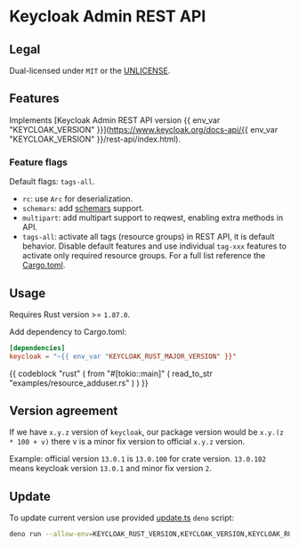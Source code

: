 # Keycloak Admin REST API

## Legal

Dual-licensed under `MIT` or the [UNLICENSE](http://unlicense.org/).

## Features

Implements [Keycloak Admin REST API version {{ env_var "KEYCLOAK_VERSION" }}](https://www.keycloak.org/docs-api/{{ env_var "KEYCLOAK_VERSION" }}/rest-api/index.html).

### Feature flags

Default flags: `tags-all`.

- `rc`: use `Arc` for deserialization.
- `schemars`: add [schemars](https://crates.io/crates/schemars) support.
- `multipart`: add multipart support to reqwest, enabling extra methods in API.
- `tags-all`: activate all tags (resource groups) in REST API, it is default behavior. Disable default features and use individual `tag-xxx` features to activate only required resource groups. For a full list reference the [Cargo.toml](Cargo.toml).

## Usage

Requires Rust version >= `1.87.0`.

Add dependency to Cargo.toml:

```toml
[dependencies]
keycloak = "~{{ env_var "KEYCLOAK_RUST_MAJOR_VERSION" }}"
```

{{ codeblock "rust" ( from "#[tokio::main]" ( read_to_str "examples/resource_adduser.rs" ) ) }}

## Version agreement

If we have `x.y.z` version of `keycloak`, our package version would be `x.y.(z * 100 + v)` there v is a minor
fix version to official `x.y.z` version.

Example: official version `13.0.1` is `13.0.100` for crate version. `13.0.102` means keycloak version `13.0.1` and minor fix version `2`.

## Update

To update current version use provided [update.ts](./update.ts) `deno` script:

```sh
deno run --allow-env=KEYCLOAK_RUST_VERSION,KEYCLOAK_VERSION,KEYCLOAK_RUST_MAJOR_VERSION --allow-read=Cargo.toml --allow-write=Cargo.toml,api/openapi.json,src/types.rs,src/rest/generated_rest.rs,src/resource --allow-net=keycloak.org,www.keycloak.org --allow-run=cargo,gh,git,handlebars-magic update.ts
```
